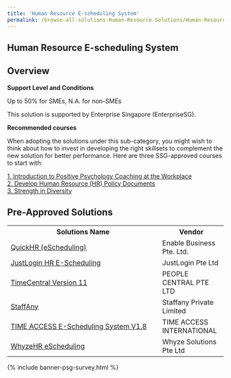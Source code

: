 ```yaml
---
title: 'Human Resource E-scheduling System'
permalink: /browse-all-solutions-Human-Resource-Solutions/Human-Resource-E-scheduling-System
---
```


## Human Resource E-scheduling System
## Overview

**Support Level and Conditions**

Up to 50% for SMEs, N.A. for non-SMEs

This solution is supported by Enterprise Singapore (EnterpriseSG).

**Recommended courses**

When adopting the solutions under this sub-category, you might wish to think about how to invest in developing the right skillsets to complement the new solution for better performance. Here are three SSG-approved courses to start with:

<a href='https://sfec.enterprisejobskills.gov.sg/Course_Internet/CourseDetail.aspx?CoursesReferenceNumber=TGS-2021007503'  target='_blank' rel='noopener'>1. Introduction to Positive Psychology Coaching at the Workplace</a><br>
<a href='https://sfec.enterprisejobskills.gov.sg/Course_Internet/CourseDetail.aspx?CoursesReferenceNumber=TGS-2019503403'  target='_blank' rel='noopener'>2. Develop Human Resource (HR) Policy Documents</a><br>
<a href='https://sfec.enterprisejobskills.gov.sg/Course_Internet/CourseDetail.aspx?CoursesReferenceNumber=TGS-2019504246'  target='_blank' rel='noopener'>3. Strength in Diversity</a><br>

## Pre-Approved Solutions

<table>
<tr>
<th style='width: auto;'><b>Solutions Name</b></th>
<th style='width: 30%;'><b>Vendor</b></th>
</tr>
<tr>
<td><a href='/productivity-solutions-grant/solutionrepo/solution598' target='_blank'>QuickHR (eScheduling)</a><br></td>
<td>Enable Business Pte. Ltd.</td>
</tr>
<tr>
<td><a href='/productivity-solutions-grant/solutionrepo/solution877' target='_blank'>JustLogin HR E-Scheduling</a><br></td>
<td>JustLogin Pte Ltd</td>
</tr>
<tr>
<td><a href='/productivity-solutions-grant/solutionrepo/solution1147' target='_blank'>TimeCentral Version 11</a><br></td>
<td>PEOPLE CENTRAL PTE LTD</td>
</tr>
<tr>
<td><a href='/productivity-solutions-grant/solutionrepo/solution1418' target='_blank'>StaffAny</a><br></td>
<td>Staffany Private Limited</td>
</tr>
<tr>
<td><a href='/productivity-solutions-grant/solutionrepo/solution1526' target='_blank'>TIME ACCESS E-Scheduling System V1.8</a><br></td>
<td>TIME ACCESS INTERNATIONAL</td>
</tr>
<tr>
<td><a href='/productivity-solutions-grant/solutionrepo/solution1645' target='_blank'>WhyzeHR eScheduling</a><br></td>
<td>Whyze Solutions Pte Ltd</td>
</tr>
</table>

{% include banner-psg-survey.html %}
